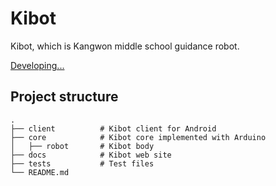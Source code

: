 # Kibot
Kibot, which is Kangwon middle school guidance robot.

[Developing...](https://tdh8316.github.io/Kibot/)

## Project structure
    .
    ├── client          # Kibot client for Android
    ├── core            # Kibot core implemented with Arduino
    │   ├── robot       # Kibot body
    ├── docs            # Kibot web site
    ├── tests           # Test files
    └── README.md       
